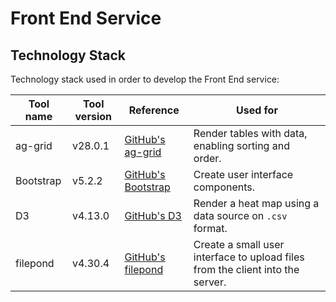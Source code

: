 # Front End Service

## Technology Stack

Technology stack used in order to develop the Front End service:

| Tool name | Tool version  | Reference                                                 | Used for |
|---        | ---           |---                                                        | ---      |
| ag-grid   | v28.0.1       | [GitHub's ag-grid](https://github.com/ag-grid/ag-grid)    | Render tables with data, enabling sorting and order. |
| Bootstrap | v5.2.2        | [GitHub's Bootstrap](https://github.com/twbs/bootstrap)   | Create user interface components. |
| D3        | v4.13.0       | [GitHub's D3](https://github.com/d3/d3)                   | Render a heat map using a data source on `.csv` format. |
| filepond  | v4.30.4       | [GitHub's filepond](https://github.com/pqina/filepond)    | Create a small user interface to upload files from the client into the server. |
